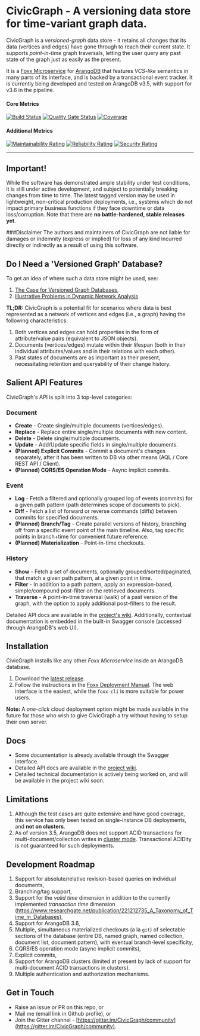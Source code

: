 # CivicGraph - A versioning data store for time-variant graph data.
CivicGraph is a _versioned-graph_ data store - it retains all changes that its data (vertices and edges) have gone through to reach their current state. It supports _point-in-time_ graph traversals, letting the user query any past state of the graph just as easily as the present.

It is a [Foxx Microservice](https://www.arangodb.com/why-arangodb/foxx/) for [ArangoDB](https://www.arangodb.com/) that features _VCS-like_ semantics in many parts of its interface, and is backed by a transactional event tracker. It is currently being developed and tested on ArangoDB v3.5, with support for v3.6 in the pipeline.

#### Core Metrics
[![Build Status](https://travis-ci.org/CivicGraph/CivicGraph.svg?branch=development)](https://travis-ci.org/CivicGraph/CivicGraph)
[![Quality Gate Status](https://sonarcloud.io/api/project_badges/measure?project=adityamukho_evstore&metric=alert_status)](https://sonarcloud.io/dashboard?id=adityamukho_evstore)
[![Coverage](https://sonarcloud.io/api/project_badges/measure?project=adityamukho_evstore&metric=coverage)](https://sonarcloud.io/component_measures?id=adityamukho_evstore&metric=coverage)

#### Additional Metrics
[![Maintainability Rating](https://sonarcloud.io/api/project_badges/measure?project=adityamukho_evstore&metric=sqale_rating)](https://sonarcloud.io/dashboard?id=adityamukho_evstore)
[![Reliability Rating](https://sonarcloud.io/api/project_badges/measure?project=adityamukho_evstore&metric=reliability_rating)](https://sonarcloud.io/dashboard?id=adityamukho_evstore)
[![Security Rating](https://sonarcloud.io/api/project_badges/measure?project=adityamukho_evstore&metric=security_rating)](https://sonarcloud.io/dashboard?id=adityamukho_evstore)

---

## Important!
While the software has demonstrated ample stability under test conditions, it is still under active development, and subject to potentially breaking changes from time to time. The latest tagged version may be used in lightweight, non-critical production deployments, i.e., systems which do not impact primary business functions if they face downtime or data loss/corruption. Note that there are **no battle-hardened, stable releases yet**.

###Disclaimer
The authors and maintainers of CivicGraph are not liable for damages or indemnity (express or implied) for loss of any kind incurred directly or indirectly as a result of using this software.

## Do I Need a 'Versioned Graph' Database?
To get an idea of where such a data store might be used, see:

1. [The Case for Versioned Graph Databases](https://adityamukho.com/the-case-for-versioned-graph-databases/),
1. [Illustrative Problems in Dynamic Network Analysis](https://en.wikipedia.org/wiki/Dynamic_network_analysis#Illustrative_problems_that_people_in_the_DNA_area_work_on)

**TL;DR:** CivicGraph is a potential fit for scenarios where data is best represented as a network of vertices and edges (i.e., a graph) having the following characteristics:
1. Both vertices and edges can hold properties in the form of attribute/value pairs (equivalent to JSON objects).
1. Documents (vertices/edges) mutate within their lifespan (both in their individual attributes/values and in their relations with each other).
1. Past states of documents are as important as their present, necessitating retention and queryability of their change history.

## Salient API Features
CivicGraph's API is split into 3 top-level categories:

### Document
- **Create** - Create single/multiple documents (vertices/edges).
- **Replace** - Replace entire single/multiple documents with new content.
- **Delete** - Delete single/multiple documents.
- **Update** - Add/Update specific fields in single/multiple documents.
- **(Planned) Explicit Commits** - Commit a document's changes separately, after it has been written to DB via other means (AQL / Core REST API / Client).
- **(Planned) CQRS/ES Operation Mode** - Async implicit commits.

### Event
- **Log** - Fetch a filtered and optionally grouped log of events (commits) for a given path pattern (path determines scope of documents to pick).
- **Diff** - Fetch a list of forward or reverse commands (diffs) between commits for specified documents.
- **(Planned) Branch/Tag** - Create parallel versions of history, branching off from a specific event point of the main timeline. Also, tag specific points in branch+time for convenient future reference.
- **(Planned) Materialization** - Point-in-time checkouts.

### History
- **Show** - Fetch a set of documents, optionally grouped/sorted/paginated, that match a given path pattern, at a given point in time.
- **Filter** - In addition to a path pattern, apply an expression-based, simple/compound post-filter on the retrieved documents.
- **Traverse** - A point-in-time traversal (walk) of a past version of the graph, with the option to apply additional post-filters to the result.

Detailed API docs are available in the [project's wiki](https://github.com/adityamukho/CivicGraph/wiki/API). Additionally, contextual documentation is embedded in the built-in Swagger console (accessed through ArangoDB's web UI).

## Installation
CivicGraph installs like any other _Foxx Microservice_ inside an ArangoDB database.

1. Download the [latest release](https://github.com/adityamukho/CivicGraph/releases/).
2. Follow the instructions in the [Foxx Deployment Manual](https://www.arangodb.com/docs/3.5/foxx-deployment.html). The web interface is the easiest, while the `foxx-cli` is more suitable for power users.

**Note:** A _one-click_ cloud deployment option might be made available in the future for those who wish to give CivicGraph a try without having to setup their own server.

## Docs
- Some documentation is already available through the Swagger interface.
- Detailed API docs are available in the [project wiki](https://github.com/adityamukho/CivicGraph/wiki/API).
- Detailed technical documentation is actively being worked on, and will be available in the project wiki soon.

## Limitations
1. Although the test cases are quite extensive and have good coverage, this service has only been tested on single-instance DB deployments, and **not on clusters**.
2. As of version 3.5, ArangoDB does not support ACID transactions for multi-document/collection writes in [cluster mode](https://www.arangodb.com/docs/3.5/transactions-limitations.html#in-clusters). Transactional ACIDity is not guaranteed for such deployments.

## Development Roadmap
1. Support for absolute/relative revision-based queries on individual documents,
1. Branching/tag support,
1. Support for the _valid time_ dimension in addition to the currently implemented _transaction time_ dimension (https://www.researchgate.net/publication/221212735_A_Taxonomy_of_Time_in_Databases),
1. Support for ArangoDB 3.6,
1. Multiple, simultaneous materialized checkouts (a la `git`) of selectable sections of the database (entire DB, named graph, named collection, document list, document pattern), with eventual branch-level specificity,
1. CQRS/ES operation mode (async implicit commits),
1. Explicit commits,
1. Support for ArangoDB clusters (limited at present by lack of support for multi-document ACID transactions in clusters).
1. Multiple authentication and authorization mechanisms.

## Get in Touch
- Raise an issue or PR on this repo, or
- Mail me (email link in Github profile), or
- Join the Gitter channel - [https://gitter.im/CivicGraph/community](https://gitter.im/CivicGraph/community).
